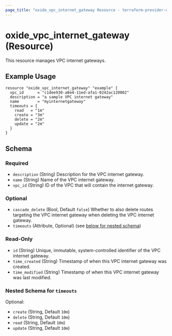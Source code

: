 ```yaml
---
page_title: "oxide_vpc_internet_gateway Resource - terraform-provider-oxide"
---
```


# oxide_vpc_internet_gateway (Resource)

This resource manages VPC internet gateways.

## Example Usage

```hcl
resource "oxide_vpc_internet_gateway" "example" {
  vpc_id      = "c1dee930-a8e4-11ed-afa1-0242ac120002"
  description = "a sample VPC internet gateway"
  name        = "myinternetgateway"
  timeouts = {
    read   = "1m"
    create = "3m"
    delete = "2m"
    update = "2m"
  }
}
```

## Schema

### Required

- `description` (String) Description for the VPC internet gateway.
- `name` (String) Name of the VPC internet gateway.
- `vpc_id` (String) ID of the VPC that will contain the internet gateway.

### Optional

- `cascade_delete` (Bool, Default `false`) Whether to also delete routes targeting the
VPC internet gateway when deleting the VPC internet gateway.
- `timeouts` (Attribute, Optional) (see [below for nested schema](#nestedatt--timeouts))

### Read-Only

- `id` (String) Unique, immutable, system-controlled identifier of the VPC internet gateway.
- `time_created` (String) Timestamp of when this VPC internet gateway was created.
- `time_modified` (String) Timestamp of when this VPC internet gateway was last modified.

<a id="nestedatt--timeouts"></a>

### Nested Schema for `timeouts`

Optional:

- `create` (String, Default `10m`)
- `delete` (String, Default `10m`)
- `read` (String, Default `10m`)
- `update` (String, Default `10m`)

